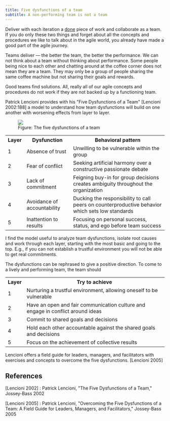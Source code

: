 ```yaml
---
title: Five dysfunctions of a team
subtitle: A non-performing team is not a team
---
```

Deliver with each iteration a [done](/articles/definition-of-done) piece of work and collaborate as a team. If you do only these two things and forget about all the concepts and procedures we like to talk about in the agile world, you already have made a good part of the agile journey.

Teams deliver — the better the team, the better the performance. We can not think about a team without thinking about performance. Some people being nice to each other and chatting around at the coffee corner does not mean they are a team. They may only be a group of people sharing the same coffee machine but not sharing their goals and rewards.

Good teams find solutions. All, really all of our agile concepts and procedures do not work if they are not backed up by a functioning team.

Patrick Lencioni provides with his "Five Dysfunctions of a Team" [Lencioni 2002:188] a model to understand how team dysfunctions will build on one another with worsening effects from layer to layer.

<figure>
<img src="/img/blog/five_dysfunctions.jpg" />
<figcaption>Figure: The five dysfunctions of a team</figcaption>
</figure>

<div>
<table>
<tr>
<th>Layer</th><th>Dysfunction</th><th>Behavioral pattern</th>
</tr>
<tr>
<td>1</td><td>Absence of trust</td><td>Unwilling to be vulnerable within the group</td>
</tr>
<tr>
<td>2</td><td>Fear of conflict</td><td>Seeking artificial harmony over a constructive passionate debate</td>
</tr>
<tr>
<td>3</td><td>Lack of commitment</td><td>Feigning buy-in for group decisions creates ambiguity throughout the organization</td>
</tr>
<td>4</td><td>Avoidance of accountability</td><td>Ducking the responsibility to call peers on counterproductive behavior which sets low standards</td>
<tr>
<td>5</td><td>Inattention to results</td><td>Focusing on personal success, status, and ego before team success</td>
</tr>
</table>
</div>

I find the model useful to analyze team dysfunctions, isolate root causes and work through each layer, starting with the most basic and going to the top. E.g., if you can not establish a trustful environment you will not be able to get real commitments.

The dysfunctions can be rephrased to give a positive direction. To come to a lively and performing team, the team should

<div>
<table>
<tr>
<th>Layer</th><th>Try to achieve</th>
</tr>
<tr>
<td>1</td><td>Nurturing a trustful environment, allowing oneself to be vulnerable</td>
</tr>
<tr>
<td>2</td><td>Have an open and fair communication culture and engage in conflict around ideas</td>
</tr>
<tr>
<td>3</td><td>Commit to shared goals and decisions</td>
</tr>
<tr>
<td>4</td><td>Hold each other accountable against the shared goals and decisions</td>
</tr>
<tr>
<td>5</td><td>Focus on the achievement of collective results</td>
</tr>
</table>
</div>

Lencioni offers a field guide for leaders, managers, and facilitators with exercises and concepts to overcome the five dysfunctions. [Lencioni 2005]

## References

[Lencioni 2002]
: Patrick Lencioni, "The Five Dysfunctions of a Team," Jossey-Bass 2002

[Lencioni 2005]
: Patrick Lencioni, "Overcoming the Five Dysfunctions of a Team: A Field Guide for Leaders, Managers, and Facilitators," Jossey-Bass 2005
